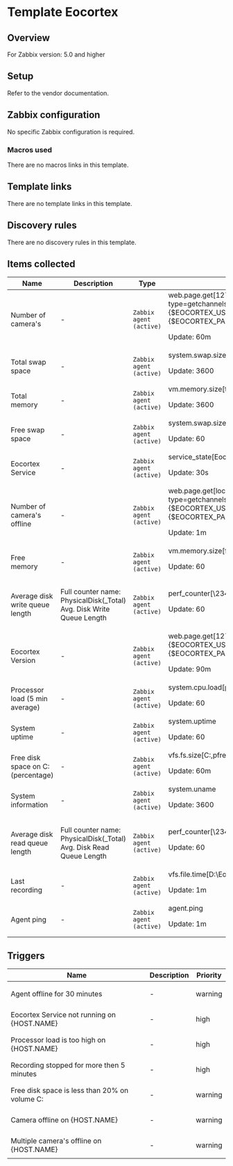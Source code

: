 # Template Eocortex

## Overview

For Zabbix version: 5.0 and higher

## Setup

Refer to the vendor documentation.

## Zabbix configuration

No specific Zabbix configuration is required.

### Macros used

There are no macros links in this template.

## Template links

There are no template links in this template.

## Discovery rules

There are no discovery rules in this template.

## Items collected

|Name|Description|Type|Key and additional info|
|----|-----------|----|----|
|Number of camera's|<p>-</p>|`Zabbix agent (active)`|web.page.get[127.0.0.1,/command?type=getchannelsstates&login={$EOCORTEX_USER}&password={$EOCORTEX_PASSWORD}&responsetype=json,8080]<p>Update: 60m</p>|
|Total swap space|<p>-</p>|`Zabbix agent (active)`|system.swap.size[,total]<p>Update: 3600</p>|
|Total memory|<p>-</p>|`Zabbix agent (active)`|vm.memory.size[total]<p>Update: 3600</p>|
|Free swap space|<p>-</p>|`Zabbix agent (active)`|system.swap.size[,free]<p>Update: 60</p>|
|Eocortex Service|<p>-</p>|`Zabbix agent (active)`|service_state[EocortexServer]<p>Update: 30s</p>|
|Number of camera's offline|<p>-</p>|`Zabbix agent (active)`|web.page.get[localhost,/command?type=getchannelsstates&login={$EOCORTEX_USER}&password={$EOCORTEX_PASSWORD}&responsetype=json,8080]<p>Update: 1m</p>|
|Free memory|<p>-</p>|`Zabbix agent (active)`|vm.memory.size[free]<p>Update: 60</p>|
|Average disk write queue length|<p>Full counter name: PhysicalDisk(_Total) Avg. Disk Write Queue Length</p>|`Zabbix agent (active)`|perf_counter[\234(_Total)\1404]<p>Update: 60</p>|
|Eocortex Version|<p>-</p>|`Zabbix agent (active)`|web.page.get[127.0.0.1,/configex?login={$EOCORTEX_USER}&password={$EOCORTEX_PASSWORD}&responsetype=json,8080]<p>Update: 90m</p>|
|Processor load (5 min average)|<p>-</p>|`Zabbix agent (active)`|system.cpu.load[percpu,avg5]<p>Update: 60</p>|
|System uptime|<p>-</p>|`Zabbix agent (active)`|system.uptime<p>Update: 60</p>|
|Free disk space on C: (percentage)|<p>-</p>|`Zabbix agent (active)`|vfs.fs.size[C:,pfree]<p>Update: 60m</p>|
|System information|<p>-</p>|`Zabbix agent (active)`|system.uname<p>Update: 3600</p>|
|Average disk read queue length|<p>Full counter name: PhysicalDisk(_Total) Avg. Disk Read Queue Length</p>|`Zabbix agent (active)`|perf_counter[\234(_Total)\1402]<p>Update: 60</p>|
|Last recording|<p>-</p>|`Zabbix agent (active)`|vfs.file.time[D:\EocortexArchive\ArchiveLogicDrive.xml,modify]<p>Update: 1m</p>|
|Agent ping|<p>-</p>|`Zabbix agent (active)`|agent.ping<p>Update: 1m</p>|
## Triggers

|Name|Description|Priority|
|----|-----------|----|
|Agent offline for 30 minutes|<p>-</p>|warning|
|Eocortex Service not running on {HOST.NAME}|<p>-</p>|high|
|Processor load is too high on {HOST.NAME}|<p>-</p>|high|
|Recording stopped for more then 5 minutes|<p>-</p>|high|
|Free disk space is less than 20% on volume C:|<p>-</p>|warning|
|Camera offline on {HOST.NAME}|<p>-</p>|warning|
|Multiple camera's offline on {HOST.NAME}|<p>-</p>|warning|

